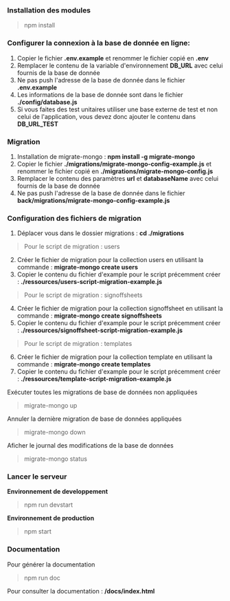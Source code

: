 ### Installation des modules
> npm install

### Configurer la connexion à la base de donnée en ligne:
1. Copier le fichier **.env.example** et renommer le fichier copié en **.env**
2. Remplacer le contenu de la variable d'environnement **DB_URL** avec celui fournis de la base de donnée
3. Ne pas push l'adresse de la base de donnée dans le fichier **.env.example**
4. Les informations de la base de donnée sont dans le fichier **./config/database.js**
5. Si vous faites des test unitaires utiliser une base externe de test et non celui de l'application, vous devez donc ajouter le contenu dans **DB_URL_TEST**

### Migration
1. Installation de migrate-mongo : **npm install -g migrate-mongo**
2. Copier le fichier **./migrations/migrate-mongo-config-example.js** et renommer le fichier copié en **./migrations/migrate-mongo-config.js**
3. Remplacer le contenu des paramètres **url** et **databaseName** avec celui fournis de la base de donnée
4. Ne pas push l'adresse de la base de donnée dans le fichier **back/migrations/migrate-mongo-config-example.js**

### Configuration des fichiers de migration
1. Déplacer vous dans le dossier migrations : **cd ./migrations**

> Pour le script de migration : users
2. Créer le fichier de migration pour la collection users en utilisant la commande : **migrate-mongo create users**
3. Copier le contenu du fichier d'example pour le script précemment créer : **./ressources/users-script-migration-example.js**

> Pour le script de migration : signoffsheets
4. Créer le fichier de migration pour la collection signoffsheet en utilisant la commande : **migrate-mongo create signoffsheets**
5. Copier le contenu du fichier d'example pour le script précemment créer : **./ressources/signoffsheet-script-migration-example.js**

> Pour le script de migration : templates
6. Créer le fichier de migration pour la collection template en utilisant la commande : **migrate-mongo create templates**
7. Copier le contenu du fichier d'example pour le script précemment créer : **./ressources/template-script-migration-example.js**

Exécuter toutes les migrations de base de données non appliquées
> migrate-mongo up

Annuler la dernière migration de base de données appliquées
> migrate-mongo down

Aficher le journal des modifications de la base de données
> migrate-mongo status

### Lancer le serveur
**Environnement de developpement**
> npm run devstart

**Environnement de production**
> npm start

### Documentation
Pour générer la documentation
> npm run doc

Pour consulter la documentation : **/docs/index.html**
